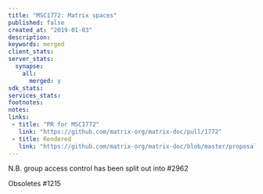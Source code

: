 ```yaml
---
title: "MSC1772: Matrix spaces"
published: false
created_at: "2019-01-03"
description:
keywords: merged
client_stats:
server_stats:
  synapse:
    all:
      merged: y
sdk_stats:
services_stats:
footnotes:
notes:
links:
 - title: "PR for MSC1772"
   link: "https://github.com/matrix-org/matrix-doc/pull/1772"
 - title: Rendered
   link: "https://github.com/matrix-org/matrix-doc/blob/master/proposals/1772-groups-as-rooms.md"
---
```


N.B. group access control has been split out into #2962

Obsoletes #1215
